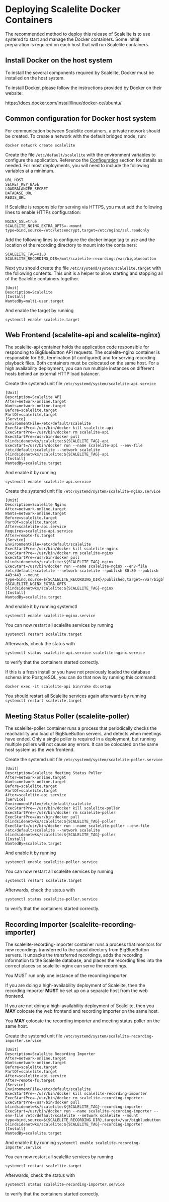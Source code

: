 # Deploying Scalelite Docker Containers
The recommended method to deploy this release of Scalelite is to use systemd to start and manage the Docker containers. Some initial preparation is required on each host that will run Scalelite containers.

## Install Docker on the host system
To install the several components required by Scalelite, Docker must be installed on the host system. 

To install Docker, please follow the instructions provided by Docker on their website: 

https://docs.docker.com/install/linux/docker-ce/ubuntu/

## Common configuration for Docker host system
For communication between Scalelite containers, a private network should be created. To create a network with the default bridged mode, run:

`docker network create scalelite`

Create the file `/etc/default/scalelite` with the environment variables to configure the application. Reference the [Configuration](README.md#configuration) section for details as needed. For most deployments, you will need to include the following variables at a minimum. 

```
URL_HOST
SECRET_KEY_BASE
LOADBALANCER_SECRET
DATABASE_URL
REDIS_URL
```

If Scalelite is responsible for serving via HTTPS, you must add the following lines to enable HTTPs configuration:

```
NGINX_SSL=true
SCALELITE_NGINX_EXTRA_OPTS=--mount type=bind,source=/etc/letsencrypt,target=/etc/nginx/ssl,readonly
```

Add the following lines to configure the docker image tag to use and the location of the recording directory to mount into the containers:

```
SCALELITE_TAG=v1.0
SCALELITE_RECORDING_DIR=/mnt/scalelite-recordings/var/bigbluebutton
```

Next you should create the file `/etc/systemd/system/scalelite.target` with the following contents. This unit is a helper to allow starting and stopping all of the Scalelite containers together.

```
[Unit]
Description=Scalelite
[Install]
WantedBy=multi-user.target
```

And enable the target by running

`systemctl enable scalelite.target`

## Web Frontend (scalelite-api and scalelite-nginx)
The scalelite-api container holds the application code responsible for responding to BigBlueButton API requests. The scalelite-nginx container is responsible for SSL termination (if configured) and for serving recording playback files. Both containers must be colocated on the same host. For a high availability deployment, you can run multiple instances on different hosts behind an external HTTP load balancer.

Create the systemd unit file `/etc/systemd/system/scalelite-api.service`

```
[Unit]
Description=Scalelite API
After=network-online.target
Wants=network-online.target
Before=scalelite.target
PartOf=scalelite.target
[Service]
EnvironmentFile=/etc/default/scalelite
ExecStartPre=-/usr/bin/docker kill scalelite-api
ExecStartPre=-/usr/bin/docker rm scalelite-api
ExecStartPre=/usr/bin/docker pull blindsidenetwks/scalelite:${SCALELITE_TAG}-api
ExecStart=/usr/bin/docker run --name scalelite-api --env-file /etc/default/scalelite --network scalelite blindsidenetwks/scalelite:${SCALELITE_TAG}-api
[Install]
WantedBy=scalelite.target
```
And enable it by running 

`systemctl enable scalelite-api.service`

Create the systemd unit file `/etc/systemd/system/scalelite-nginx.service`

```
[Unit]
Description=Scalelite Nginx
After=network-online.target
Wants=network-online.target
Before=scalelite.target
PartOf=scalelite.target
After=scalelite-api.service
Requires=scalelite-api.service
After=remote-fs.target
[Service]
EnvironmentFile=/etc/default/scalelite
ExecStartPre=-/usr/bin/docker kill scalelite-nginx
ExecStartPre=-/usr/bin/docker rm scalelite-nginx
ExecStartPre=/usr/bin/docker pull blindsidenetwks/scalelite:${SCALELITE_TAG}-nginx
ExecStart=/usr/bin/docker run --name scalelite-nginx --env-file /etc/default/scalelite --network scalelite --publish 80:80 --publish 443:443 --mount type=bind,source=${SCALELITE_RECORDING_DIR}/published,target=/var/bigbluebutton/published,readonly $SCALELITE_NGINX_EXTRA_OPTS blindsidenetwks/scalelite:${SCALELITE_TAG}-nginx
[Install]
WantedBy=scalelite.target
```

And enable it by running systemctl 

`systemctl enable scalelite-nginx.service`

You can now restart all scalelite services by running

`systemctl restart scalelite.target`

Afterwards, check the status with

`systemctl status scalelite-api.service scalelite-nginx.service`

to verify that the containers started correctly.

If this is a fresh install or you have not previously loaded the database schema into PostgreSQL, you can do that now by running this command:

`docker exec -it scalelite-api bin/rake db:setup`

You should restart all Scalelite services again afterwards by running 
`systemctl restart scalelite.target`

## Meeting Status Poller (scalelite-poller)
The scalelite-poller container runs a process that periodically checks the reachability and load of BigBlueButton servers, and detects when meetings have ended.
Only a single poller is required in a deployment, but running multiple pollers will not cause any errors. It can be colocated on the same host system as the web frontend.

Create the systemd unit file `/etc/systemd/system/scalelite-poller.service`

```
[Unit]
Description=Scalelite Meeting Status Poller
After=network-online.target
Wants=network-online.target
Before=scalelite.target
PartOf=scalelite.target
After=scalelite-api.service
[Service]
EnvironmentFile=/etc/default/scalelite
ExecStartPre=-/usr/bin/docker kill scalelite-poller
ExecStartPre=-/usr/bin/docker rm scalelite-poller
ExecStartPre=/usr/bin/docker pull blindsidenetwks/scalelite:${SCALELITE_TAG}-poller
ExecStart=/usr/bin/docker run --name scalelite-poller --env-file /etc/default/scalelite --network scalelite blindsidenetwks/scalelite:${SCALELITE_TAG}-poller
[Install]
WantedBy=scalelite.target
```

And enable it by running 

`systemctl enable scalelite-poller.service`

You can now restart all scalelite services by running

`systemctl restart scalelite.target`

Afterwards, check the status with

`systemctl status scalelite-poller.service`

to verify that the containers started correctly.

## Recording Importer (scalelite-recording-importer)
The scalelite-recording-importer container runs a process that monitors for new recordings transferred to the spool directory from BigBlueButton servers. It unpacks the transferred recordings, adds the recording information to the Scalelite database, and places the recording files into the correct places so scalelite-nginx can serve the recordings.

You MUST run only one instance of the recording importer.

If you are doing a high-availability deployment of Scalelite, then the recording importer **MUST** be set up on a separate host from the web frontend.

If you are not doing a high-availability deployment of Scalelite, then you **MAY** colocate the web frontend and recording importer on the same host.

You **MAY** colocate the recording importer and meeting status poller on the same host.

Create the systemd unit file `/etc/systemd/system/scalelite-recording-importer.service`

```
[Unit]
Description=Scalelite Recording Importer
After=network-online.target
Wants=network-online.target
Before=scalelite.target
PartOf=scalelite.target
After=scalelite-api.service
After=remote-fs.target
[Service]
EnvironmentFile=/etc/default/scalelite
ExecStartPre=-/usr/bin/docker kill scalelite-recording-importer
ExecStartPre=-/usr/bin/docker rm scalelite-recording-importer
ExecStartPre=/usr/bin/docker pull blindsidenetwks/scalelite:${SCALELITE_TAG}-recording-importer
ExecStart=/usr/bin/docker run --name scalelite-recording-importer --env-file /etc/default/scalelite --network scalelite --mount type=bind,source=${SCALELITE_RECORDING_DIR},target=/var/bigbluebutton blindsidenetwks/scalelite:${SCALELITE_TAG}-recording-importer
[Install]
WantedBy=scalelite.target
```

And enable it by running 
`systemctl enable scalelite-recording-importer.service`

You can now restart all scalelite services by running

`systemctl restart scalelite.target`

Afterwards, check the status with

`systemctl status scalelite-recording-importer.service`

to verify that the containers started correctly.

